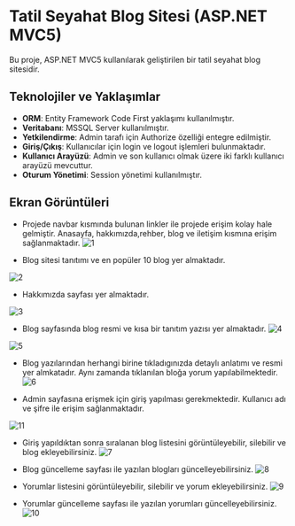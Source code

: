 # Tatil Seyahat Blog Sitesi (ASP.NET MVC5)

Bu proje, ASP.NET MVC5 kullanılarak geliştirilen bir tatil seyahat blog sitesidir.

## Teknolojiler ve Yaklaşımlar

- **ORM**: Entity Framework Code First yaklaşımı kullanılmıştır.
- **Veritabanı**: MSSQL Server kullanılmıştır.
- **Yetkilendirme**: Admin tarafı için Authorize özelliği entegre edilmiştir.
- **Giriş/Çıkış**: Kullanıcılar için login ve logout işlemleri bulunmaktadır.
- **Kullanıcı Arayüzü**: Admin ve son kullanıcı olmak üzere iki farklı kullanıcı arayüzü mevcuttur.
- **Oturum Yönetimi**: Session yönetimi kullanılmıştır.


## Ekran Görüntüleri
- Projede navbar kısmında bulunan linkler ile projede erişim kolay hale gelmiştir. Anasayfa, hakkımızda,rehber, blog ve iletişim kısmına erişim sağlanmaktadır.
![1](https://github.com/fatmaikis/TravelTripProje/assets/77547782/8f038f7c-20f0-4b87-a942-9dd491ec36bb)

- Blog sitesi tanıtımı ve en popüler 10 blog yer almaktadır.
  
![2](https://github.com/fatmaikis/TravelTripProje/assets/77547782/d1aefed4-6aa0-4bf6-b617-c8d8b91af350)


- Hakkımızda sayfası yer almaktadır.

![3](https://github.com/fatmaikis/TravelTripProje/assets/77547782/ee749fd2-456d-4fb7-837f-2769c01954ef)

- Blog sayfasında blog resmi ve kısa bir tanıtım yazısı yer almaktadır. 
![4](https://github.com/fatmaikis/TravelTripProje/assets/77547782/382cc1c1-4899-448e-9ad0-d50066737502)

![5](https://github.com/fatmaikis/TravelTripProje/assets/77547782/6ea2ee5b-59d8-4074-ad60-c3b68ac67d7c)

- Blog yazılarından herhangi birine tıkladıgınızda detaylı anlatımı ve resmi yer almkatadır. Aynı zamanda tıklanılan bloğa yorum yapılabilmektedir.
![6](https://github.com/fatmaikis/TravelTripProje/assets/77547782/90effce9-05a3-462d-bfc9-60f26d077a29)

- Admin sayfasına erişmek için giriş yapılması gerekmektedir. Kullanıcı adı ve şifre ile erişim sağlanmaktadır.

![11](https://github.com/fatmaikis/TravelTripProje/assets/77547782/2ed5c4ff-f8f6-4019-8052-2b4c395ceb40)

- Giriş yapıldıktan sonra sıralanan blog listesini görüntüleyebilir, silebilir ve blog ekleyebilirsiniz.
![7](https://github.com/fatmaikis/TravelTripProje/assets/77547782/1f8f180a-3f84-476c-953c-b1d2d9ad7b19)

- Blog güncelleme sayfası ile yazılan blogları güncelleyebilirsiniz.
![8](https://github.com/fatmaikis/TravelTripProje/assets/77547782/477a383f-6f0a-46ab-9c44-f185955b72bd)

- Yorumlar listesini görüntüleyebilir, silebilir ve yorum ekleyebilirsiniz.
![9](https://github.com/fatmaikis/TravelTripProje/assets/77547782/2360bc86-91e1-41c3-a9e8-be32344a87b0)

- Yorumlar güncelleme sayfası ile yazılan yorumları güncelleyebilirsiniz.
![10](https://github.com/fatmaikis/TravelTripProje/assets/77547782/0fdcf97b-9989-409d-b3a9-38b357088122)

